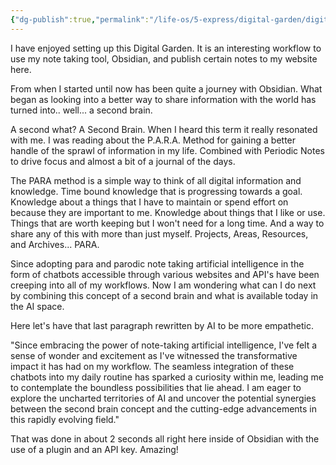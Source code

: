```yaml
---
{"dg-publish":true,"permalink":"/life-os/5-express/digital-garden/digital-garden-begins/","tags":["gardenEntry"],"noteIcon":""}
---
```




I have enjoyed setting up this Digital Garden. It is an interesting workflow to use my note taking tool, Obsidian, and publish certain notes to my website here.

From when I started until now has been quite a journey with Obsidian. What began as looking into a better way to share information with the world has turned into.. well... a second brain.

A second what? A Second Brain. When I heard this term it really resonated with me. I was reading about the P.A.R.A. Method for gaining a better handle of the sprawl of information in my life. Combined with Periodic Notes to drive focus and almost a bit of a journal of the days. 

The PARA method is a simple way to think of all digital information and knowledge. Time bound knowledge that is progressing towards a goal. Knowledge about a things that I have to maintain or spend effort on because they are important to me. Knowledge about things that I like or use. Things that are worth keeping but I won't need for a long time. And a way to share any of this with more than just myself. Projects, Areas, Resources, and Archives... PARA.

Since adopting para and parodic note taking artificial intelligence in the form of chatbots accessible through various websites and API's have been creeping into all of my workflows. Now I am wondering what can I do next by combining this concept of a second brain and what is available today in the AI space.

Here let's have that last paragraph rewritten by AI to be more empathetic.

"Since embracing the power of note-taking artificial intelligence, I've felt a sense of wonder and excitement as I've witnessed the transformative impact it has had on my workflow. The seamless integration of these chatbots into my daily routine has sparked a curiosity within me, leading me to contemplate the boundless possibilities that lie ahead. I am eager to explore the uncharted territories of AI and uncover the potential synergies between the second brain concept and the cutting-edge advancements in this rapidly evolving field."

That was done in about 2 seconds all right here inside of Obsidian with the use of a plugin and an API key. Amazing!






